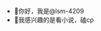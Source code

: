 - 👋你好，我是@lsm-4209
- 👀我感兴趣的是看小说，磕cp

<!---
LSM-4209是一款✨特殊的✨存储库，因为它的“README.md”（这个文件）出现在您的GitHub个人资料中。
您可以单击"预览"链接查看您的更改。
--->

